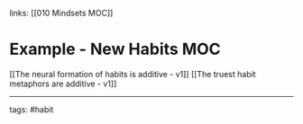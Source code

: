 links: [[010 Mindsets MOC]]

# Example - New Habits MOC
[[The neural formation of habits is additive - v1]]
[[The truest habit metaphors are additive - v1]]

---
tags: #habit